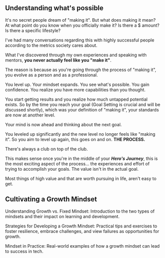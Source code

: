 ## Understanding what's possible
It's no secret people dream of "making it". But what does making it mean? At what point do you know when you officially make it? Is there a $ amount? Is there a specific lifestyle?

I've had many conversations regarding this with highly successful people according to the metrics society cares about.

What I've discovered through my own experiences and speaking with mentors, **you never actually feel like you "make it"**.

The reason is because as you're going through the process of "making it", you evolve as a person and as a professional.

You level up. Your mindset expands. You see what's possible. You gain confidence. You realize you have more capabilities than you thought.

You start getting results and you realize how much untapped potential exists. So by the time you reach your goal (Goal Setting is crucial and will be discussed shortly), which was your definition of "making it", your standards are now at another level.

Your mind is now ahead and thinking about the next goal.

You leveled up significantly and the new level no longer feels like "making it". So you aim to level up again, this goes on and on. **THE PROCESS.**

There's always a club on top of the club.

This makes sense once you're in the middle of your ***Hero's Journey***, this is the most exciting aspect of the process... the experiences and effort of trying to accomplish your goals. The value isn't in the actual goal.

Most things of high value and that are worth pursuing in life, aren't easy to get.


## Cultivating a Growth Mindset
Understanding Growth vs. Fixed Mindset: Introduction to the two types of mindsets and their impact on learning and development.

Strategies for Developing a Growth Mindset: Practical tips and exercises to foster resilience, embrace challenges, and view failures as opportunities for growth.

Mindset in Practice: Real-world examples of how a growth mindset can lead to success in tech.